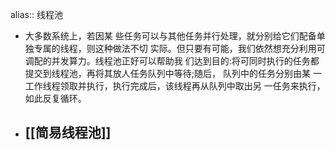 alias:: 线程池

- 大多数系统上，若因某 些任务可以与其他任务并行处理，就分别给它们配备单独专属的线程，则这种做法不切 实际。但只要有可能，我们依然想充分利用可调配的并发算力。线程池正好可以帮助我 们达到目的:将可同时执行的任务都提交到线程池，再将其放人任务队列中等待;随后， 队列中的任务分别由某 一工作线程领取并执行，执行完成后，该线程再从队列中取出另 一任务来执行，如此反复循环。
- ## [[简易线程池]]